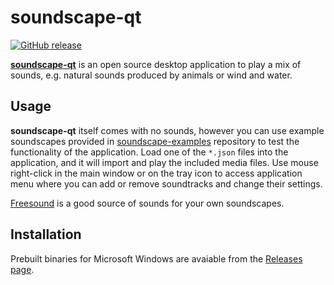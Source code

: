 # soundscape-qt

[![GitHub release](https://img.shields.io/github/release/ddanilov/soundscape-qt)](https://github.com/ddanilov/soundscape-qt/releases/)

[**soundscape-qt**](https://github.com/ddanilov/soundscape-qt) is an open source
desktop application to play a mix of sounds, e.g. natural sounds produced by
animals or wind and water.

## Usage

**soundscape-qt** itself comes with no sounds, however you can use example
soundscapes provided in
[soundscape-examples](https://github.com/ddanilov/soundscape-examples)
repository to test the functionality of the application. Load one of the
`*.json` files into the application, and it will import and play the included
media files. Use mouse right-click in the main window or on the tray icon to
access application menu where you can add or remove soundtracks and change their
settings.

[Freesound](https://freesound.org/) is a good source of sounds for your own
soundscapes.

## Installation

Prebuilt binaries for Microsoft Windows are avaiable from the
[Releases page](https://github.com/ddanilov/soundscape-qt/releases).
